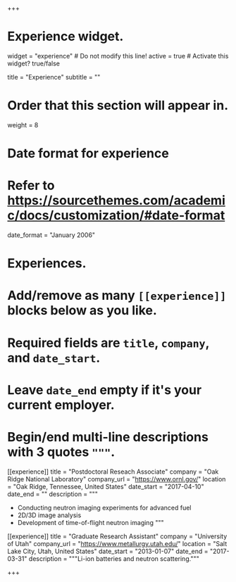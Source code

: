 +++
# Experience widget.
widget = "experience"  # Do not modify this line!
active = true  # Activate this widget? true/false

title = "Experience"
subtitle = ""

# Order that this section will appear in.
weight = 8

# Date format for experience
#   Refer to https://sourcethemes.com/academic/docs/customization/#date-format
date_format = "January 2006"

# Experiences.
#   Add/remove as many `[[experience]]` blocks below as you like.
#   Required fields are `title`, `company`, and `date_start`.
#   Leave `date_end` empty if it's your current employer.
#   Begin/end multi-line descriptions with 3 quotes `"""`.
[[experience]]
  title = "Postdoctoral Reseach Associate"
  company = "Oak Ridge National Laboratory"
  company_url = "https://www.ornl.gov/"
  location = "Oak Ridge, Tennessee, United States"
  date_start = "2017-04-10"
  date_end = ""
  description = """
  <!-- Responsibilities include: -->
  
  * Conducting neutron imaging experiments for advanced fuel
  * 2D/3D image analysis
  * Development of time-of-flight neutron imaging
  """

[[experience]]
  title = "Graduate Research Assistant"
  company = "University of Utah"
  company_url = "https://www.metallurgy.utah.edu/"
  location = "Salt Lake City, Utah, United States"
  date_start = "2013-01-07"
  date_end = "2017-03-31"
  description = """Li-ion batteries and neutron scattering."""

+++
